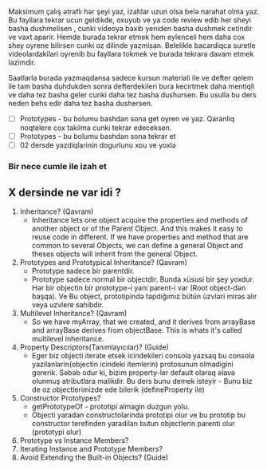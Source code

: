 Maksimum çalış ətraflı hər şeyi yaz, izahlar uzun olsa belə narahat olma yaz.
Bu fayllara tekrar ucun geldikde, oxuyub ve ya code review edib her sheyi basha dushmelisen , 
cunki videoya baxib yeniden basha dushmek cetindir ve vaxt aparir.
Hemde burada tekrar etmek hem eylenceli hem daha cox shey oyrene bilirsen cunki oz dilinde yazmisan.
Belelikle bacardiqca suretle videolardakilari oyrenib bu fayllara tokmek ve burada tekrara davam etmek lazimdir.

Saatlarla burada yazmaqdansa sadece kursun materiali ile ve defter qelem ile tam basha duhdukden sonra defterdekileri bura kecirtmek 
daha mentiqli ve daha tez basha geler cunki daha tez basha dushursen. Bu usulla bu ders neden behs edir daha tez basha dushersen. 

- [ ] Prototypes - bu bolumu bashdan sona get oyren ve yaz. 
      Qaranliq noqtelere cox takilma cunki tekrar edeceksen.
- [ ] Prototypes - bu bolumu bashdan sona tekrar et 
- [ ] 02 dersde yazdiqlarinin dogurlunu xou ve yoxla 

### Bir nece cumle ile izah et
## X dersinde ne var idi ?
1. Inheritance? (Qavram)
   - Inheritance lets one object acquire the properties and methods of another object or of the Parent Object. And this makes it easy to reuse code in different.
     If we have properties and method that are common to several Objects, we can define a general Object and theses objects will inherit from the general Object.
2. Prototypes and Prototypical Inheritance?  (Qavram)
   - Prototype sadece bir parentdir.
   - Prototype sadece normal bir objectdir. Bunda xüsusi bir şey yoxdur. Hər bir objectin bir prototype-i yani 
     parent-i var (Root object-dən başqa). Ve Bu object, prototipində tapdığımız bütün üzvləri miras alır veya uzvlere sahibdir.
3. Multilevel Inheritance? (Qavram)
   - So we have myArray, that we created, and it derives from arrayBase and arrayBase derives from objectBase.
     This is whats it's called multilevel inheritance.
4. Property Descriptors(Tanımlayıcılar)? (Guide)
   - Eger biz objecti iterate etsek icindekileri consola yazsaq bu consola yazilanlarin(objectin icindeki itemlerin) protosunun olmadigini gorerik.
     Səbəb odur ki, bizim property-ler default olaraq əlavə olunmuş atributlara malikdir. 
     Bu ders bunu demek isteyir - Bunu biz de oz objectlerimizde ede bilerik (defineProperty ile)
5. Constructor Prototypes?
   - getPrototypeOf - prototipi almagin duzgun yolu.
   - Objecti yaradan constructolarinda prototipi olur ve bu prototip bu constructor terefinden yaradilan
     butun objectlerin parenti olur (prototypi olur)
6. Prototype vs Instance Members?
7. Iterating Instance and Prototype Members?
8. Avoid Extending the Built-in Objects? (Guide)
